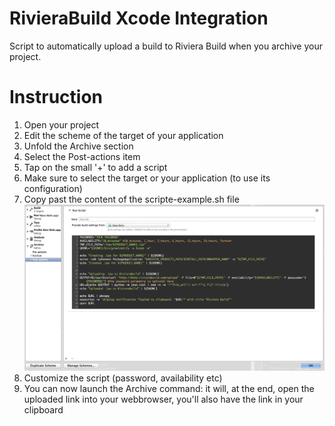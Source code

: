 RivieraBuild Xcode Integration
===================

Script to automatically upload a build to Riviera Build when you archive your project.

Instruction
===================

1. Open your project
2. Edit the scheme of the target of your application
3. Unfold the Archive section
4. Select the Post-actions item
5. Tap on the small '+' to add a script
6. Make sure to select the target or your application (to use its configuration)
7. Copy past the content of the scripte-example.sh file<br/>
![Alt text](/screenshot_1.png?raw=true "Post Action Script")
8. Customize the script (password, availability etc)
9. You can now launch the Archive command: it will, at the end, open the uploaded link into your webbrowser, you'll also have the link in your clipboard

